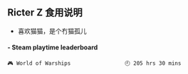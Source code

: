## Ricter Z 食用说明
- 喜欢猫猫，是个冇猫孤儿

<!-- steam-box start -->
#### - Steam playtime leaderboard
```text
🎮 World of Warships                 🕘 205 hrs 30 mins
```
<!-- Powered by https://github.com/YouEclipse/steam-box . -->
<!-- steam-box end -->
